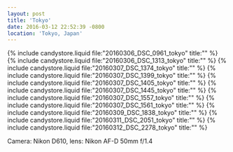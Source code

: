 ```yaml
---
layout: post
title: 'Tokyo'
date: 2016-03-12 22:52:39 -0800
location: 'Tokyo, Japan'
---
```


{% include candystore.liquid file:"20160306_DSC_0961_tokyo" title:"" %}
{% include candystore.liquid file:"20160306_DSC_1313_tokyo" title:"" %}
{% include candystore.liquid file:"20160307_DSC_1374_tokyo" title:"" %}
{% include candystore.liquid file:"20160307_DSC_1399_tokyo" title:"" %}
{% include candystore.liquid file:"20160307_DSC_1405_tokyo" title:"" %}
{% include candystore.liquid file:"20160307_DSC_1445_tokyo" title:"" %}
{% include candystore.liquid file:"20160307_DSC_1557_tokyo" title:"" %}
{% include candystore.liquid file:"20160307_DSC_1561_tokyo" title:"" %}
{% include candystore.liquid file:"20160309_DSC_1838_tokyo" title:"" %}
{% include candystore.liquid file:"20160311_DSC_2051_tokyo" title:"" %}
{% include candystore.liquid file:"20160312_DSC_2278_tokyo" title:"" %}

Camera: Nikon D610, lens: Nikon AF-D 50mm f/1.4
